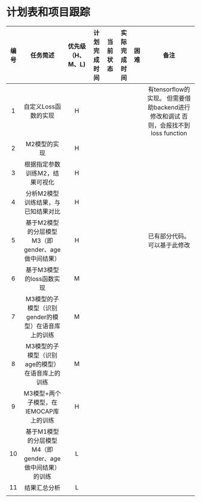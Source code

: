 # 计划表和项目跟踪

|  编号  |                任务简述                | 优先级（H、M、L) | 计划完成时间 | 当前状态 | 实际完成时间 | 困难   |                    备注                    |
| :--: | :--------------------------------: | :--------: | :----: | :--: | :----: | ---- | :--------------------------------------: |
|  1   |            自定义Loss函数的实现            |     H      |        |      |        |      | 有tensorflow的实现。    但需要借助backend进行修改和调试    否则，会报找不到loss function |
|  2   |              M2模型的实现               |     H      |        |      |        |      |                                          |
|  3   |          根据指定参数训练M2，结果可视化          |     H      |        |      |        |      |                                          |
|  4   |         分析M2模型训练结果，与已知结果对比         |     H      |        |      |        |      |                                          |
|  5   |  基于M2模型的分层模型M3（即gender、age做中间结果）   |     H      |        |      |        |      |              已有部分代码。可以基于此修改              |
|  6   |          基于M3模型的loss函数实现           |     M      |        |      |        |      |                                          |
|  7   |   M3模型的子模型（识别gender的模型）在语音库上的训练    |     M      |        |      |        |      |                                          |
|  8   |     M3模型的子模型（识别age的模型）在语音库上的训练     |     M      |        |      |        |      |                                          |
|  9   |      M3模型+两个子模型，在IEMOCAP库上的训练      |     H      |        |      |        |      |                                          |
|  10  | 基于M1模型的分层模型M4（即gender、age做中间结果）的训练 |     L      |        |      |        |      |                                          |
|  11  |               结果汇总分析               |     L      |        |      |        |      |                                          |
|      |                                    |            |        |      |        |      |                                          |

